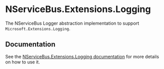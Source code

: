 # NServiceBus.Extensions.Logging

The NServiceBus Logger abstraction implementation to support `Microsoft.Extensions.Logging`.

## Documentation

See the [NServiceBus.Extensions.Logging documentation](https://docs.particular.net/nservicebus/logging/extensions-logging) for more details on how to use it.
